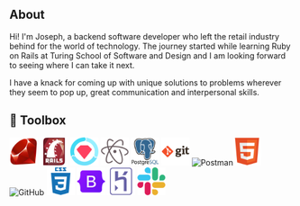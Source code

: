 ## About

Hi! I'm Joseph, a backend software developer who left the retail industry behind for the world of technology. The journey started while learning Ruby on Rails at Turing School of Software and Design and I am looking forward to seeing where I can take it next.

I have a knack for coming up with unique solutions to problems wherever they seem to pop up, great communication and interpersonal skills.


## 🧰 Toolbox

<img src="https://github.com/devicons/devicon/blob/master/icons/ruby/ruby-original.svg" alt="Ruby" width="50" height="50"/> <img src="https://github.com/devicons/devicon/blob/master/icons/rails/rails-original-wordmark.svg" alt="Rails" width="50" height="50"/> <img src="https://github.com/devicons/devicon/blob/master/icons/rspec/rspec-original.svg" alt="RSpec" width="50" height="50"/> <img src="https://github.com/devicons/devicon/blob/master/icons/atom/atom-original.svg" alt="Atom" width="50" height="50"/> <img src="https://github.com/devicons/devicon/blob/master/icons/postgresql/postgresql-original-wordmark.svg" alt="PostgreSQL" width="50" height="50"/> <img src="https://github.com/devicons/devicon/blob/master/icons/git/git-original-wordmark.svg" alt="Git" width="50" height="50"/> <img src="https://www.vectorlogo.zone/logos/getpostman/getpostman-icon.svg" alt="Postman" width="50" height="50"/><img src="https://github.com/devicons/devicon/blob/master/icons/html5/html5-original.svg" alt="HTML" width="50" height="50"/> <img src="https://www.vectorlogo.zone/logos/github/github-tile.svg" alt="GitHub" width="50" height="50"/> <img src="https://github.com/devicons/devicon/blob/master/icons/css3/css3-plain-wordmark.svg" alt="CSS" width="50" height="50"/> <img src="https://github.com/devicons/devicon/blob/master/icons/bootstrap/bootstrap-original.svg" alt="Bootstrap" width="50" height="50"/> <img src="https://github.com/devicons/devicon/blob/master/icons/heroku/heroku-original.svg" alt="Heroku" width="50" height="50"/> <img src="https://github.com/devicons/devicon/blob/master/icons/slack/slack-original.svg" alt="Slack" width="50" height="50"/> 
